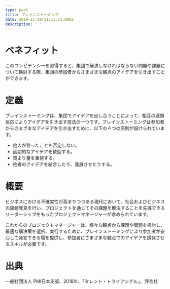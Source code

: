 ```yaml
---
type: post
title: ブレインストーミング
date: 2019-11-28T11:11:33.080Z
description: ' '
---
```

# ベネフィット

このコンピテンシーを習得すると、集団で解決しなければならない問題や課題について検討する際、集団の参加者からさまざまな観点のアイデアを引き出すことができます。

# 定義

ブレインストーミングは、集団でアイデアを出し合うことによって、相互の連鎖反応によりアイデアを引き出す技法の一つです。ブレインストーミングは参加者からさまざまなアイデアを引き出すために、以下の４つの原則が設けられています。

* 他人が言ったことを否定しない。
* 画期的なアイデアを歓迎する。
* 質より量を重視する。
* 他者のアイデアを結合したり、発展させたりする。

# 概要

ビジネスにおける不確実性が高まりつつある現代において、社会およびビジネスの課題発見を行い、プロジェクトを通じてその課題を解決することを先導できるリーダーシップをもったプロジェクトマネージャーが求められています。

これからのプロジェクトマネージャーは、様々な観点から課題や問題を検討し、最適な解決策を選択、実行するために、ブレインストーミングにより参加者が安心して発言できる場を提供し、参加者にさまざまな観点でのアイデアを誘発させるスキルが必要です。

# 出典

一般社団法人 PMI日本支部、2018年、「タレント・トライアングル」、評言社

